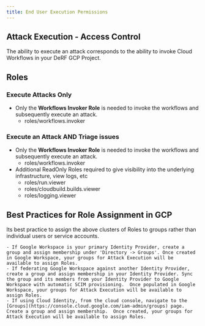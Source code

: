 ```yaml
---
title: End User Execution Permissions
---
```


## Attack Execution - Access Control
The ability to execute an attack corresponds to the ability to invoke Cloud Workflows in your DeRF GCP Project.

##  Roles

### Execute Attacks Only
- Only the **Workflows Invoker Role** is needed to invoke the workflows and subsequently execute an attack.
    - roles/workflows.invoker

### Execute an Attack AND Triage issues
- Only the **Workflows Invoker Role** is needed to invoke the workflows and subsequently execute an attack.
    - roles/workflows.invoker
- Additional ReadOnly Roles required to give visibility into the underlying infrastructure, view logs, etc
    - roles/run.viewer
    - roles/cloudbuild.builds.viewer
    - roles/logging.viewer


## Best Practices for Role Assignment in GCP

Its best practice to assign the above clusters of Roles to groups rather than individual users or service accounts.    

    - If Google Workspace is your primary Identity Provider, create a group and assign membership under 'Directory -> Groups'. Once created in Google Workspace, your groups for Attack Execution will be available to assign Roles.   
    - If federating Google Workspace against another Identity Provider, create a group and assign membership in your Identity Provider. Sync the group and its members from your Identity Provider to Google Workspace with automatic SCIM provisioning.  Once populated in Google Workspace, your groups for Attack Execution will be available to assign Roles.    
    - If using Cloud Identity, from the cloud console, navigate to the [Groups](https://console.cloud.google.com/iam-admin/groups) page.  Create a group and assign membership.  Once created, your groups for Attack Execution will be available to assign Roles.    